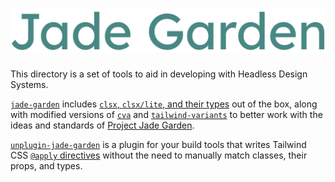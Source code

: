 <div align="center">
 <h1>
    <a href="https://github.com/AGS1130/project-jade-garden">
      <img alt="Jade Garden" src="../.media/jade-garden.svg" width="800">
    </a>
  </h1>
</div>

This directory is a set of tools to aid in developing with Headless Design Systems.

[`jade-garden`](./jade-garden) includes [`clsx`, `clsx/lite`, and their types](https://github.com/lukeed/clsx/tree/master?tab=readme-ov-file#modes) out of the box,
along with modified versions of [`cva`](https://beta.cva.style/) and [`tailwind-variants`](https://www.tailwind-variants.org/) to better work with the ideas and standards of [Project Jade Garden](../docs).

[`unplugin-jade-garden`](./unplugin-jade-garden) is a plugin for your build tools that writes Tailwind CSS [`@apply` directives](https://tailwindcss.com/docs/functions-and-directives#apply-directive)
without the need to manually match classes, their props, and types.
